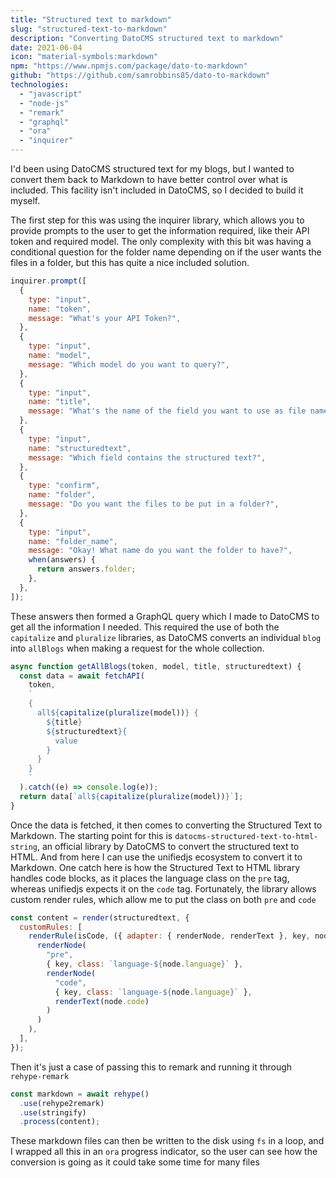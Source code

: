 ```yaml
---
title: "Structured text to markdown"
slug: "structured-text-to-markdown"
description: "Converting DatoCMS structured text to markdown"
date: 2021-06-04
icon: "material-symbols:markdown"
npm: "https://www.npmjs.com/package/dato-to-markdown"
github: "https://github.com/samrobbins85/dato-to-markdown"
technologies:
  - "javascript"
  - "node-js"
  - "remark"
  - "graphql"
  - "ora"
  - "inquirer"
---
```


I'd been using DatoCMS structured text for my blogs, but I wanted to convert them back to Markdown to have better control over what is included. This facility isn't included in DatoCMS, so I decided to build it myself.

The first step for this was using the inquirer library, which allows you to provide prompts to the user to get the information required, like their API token and required model. The only complexity with this bit was having a conditional question for the folder name depending on if the user wants the files in a folder, but this has quite a nice included solution.

```js
inquirer.prompt([
  {
    type: "input",
    name: "token",
    message: "What's your API Token?",
  },
  {
    type: "input",
    name: "model",
    message: "Which model do you want to query?",
  },
  {
    type: "input",
    name: "title",
    message: "What's the name of the field you want to use as file names?",
  },
  {
    type: "input",
    name: "structuredtext",
    message: "Which field contains the structured text?",
  },
  {
    type: "confirm",
    name: "folder",
    message: "Do you want the files to be put in a folder?",
  },
  {
    type: "input",
    name: "folder_name",
    message: "Okay! What name do you want the folder to have?",
    when(answers) {
      return answers.folder;
    },
  },
]);
```

These answers then formed a GraphQL query which I made to DatoCMS to get all the information I needed. This required the use of both the `capitalize` and `pluralize` libraries, as DatoCMS converts an individual `blog` into `allBlogs` when making a request for the whole collection.

```js
async function getAllBlogs(token, model, title, structuredtext) {
  const data = await fetchAPI(
    token,
    `
    {
      all${capitalize(pluralize(model))} {
        ${title}
        ${structuredtext}{
          value
        }        
      }
    }
    `
  ).catch((e) => console.log(e));
  return data[`all${capitalize(pluralize(model))}`];
}
```

Once the data is fetched, it then comes to converting the Structured Text to Markdown. The starting point for this is `datocms-structured-text-to-html-string`, an official library by DatoCMS to convert the structured text to HTML. And from here I can use the unifiedjs ecosystem to convert it to Markdown. One catch here is how the Structured Text to HTML library handles code blocks, as it places the language class on the `pre` tag, whereas unifiedjs expects it on the `code` tag. Fortunately, the library allows custom render rules, which allow me to put the class on both `pre` and `code`

```js
const content = render(structuredtext, {
  customRules: [
    renderRule(isCode, ({ adapter: { renderNode, renderText }, key, node }) =>
      renderNode(
        "pre",
        { key, class: `language-${node.language}` },
        renderNode(
          "code",
          { key, class: `language-${node.language}` },
          renderText(node.code)
        )
      )
    ),
  ],
});
```

Then it's just a case of passing this to remark and running it through `rehype-remark`

```js
const markdown = await rehype()
  .use(rehype2remark)
  .use(stringify)
  .process(content);
```

These markdown files can then be written to the disk using `fs` in a loop, and I wrapped all this in an `ora` progress indicator, so the user can see how the conversion is going as it could take some time for many files
